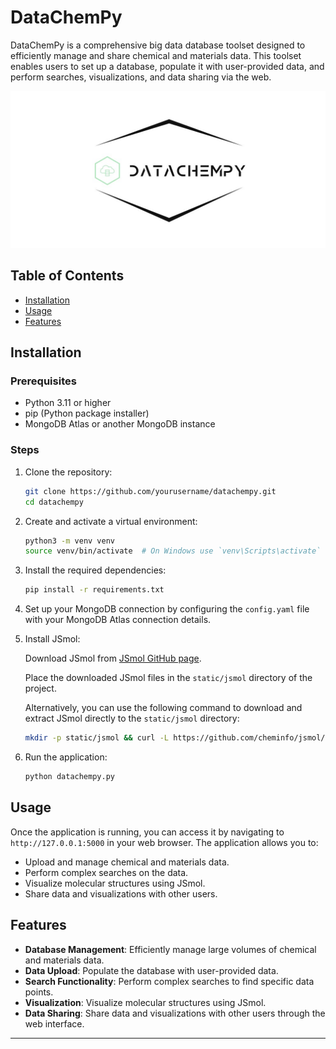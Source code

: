 # DataChemPy

DataChemPy is a comprehensive big data database toolset designed to efficiently manage and share chemical and materials data. This toolset enables users to set up a database, populate it with user-provided data, and perform searches, visualizations, and data sharing via the web.

![DataChemPy Logo](https://github.com/aogunjobi/datachempy/blob/main/datachempy/static/datachempy_logo.jpg?raw=true)

## Table of Contents

- [Installation](#installation)
- [Usage](#usage)
- [Features](#features)

## Installation

### Prerequisites

- Python 3.11 or higher
- pip (Python package installer)
- MongoDB Atlas or another MongoDB instance

### Steps

1. Clone the repository:

    ```bash
    git clone https://github.com/yourusername/datachempy.git
    cd datachempy
    ```

2. Create and activate a virtual environment:

    ```bash
    python3 -m venv venv
    source venv/bin/activate  # On Windows use `venv\Scripts\activate`
    ```

3. Install the required dependencies:

    ```bash
    pip install -r requirements.txt
    ```

4. Set up your MongoDB connection by configuring the `config.yaml` file with your MongoDB Atlas connection details.

5. Install JSmol:

    Download JSmol from [JSmol GitHub page](https://github.com/cheminfo/jsmol/tree/master).

    Place the downloaded JSmol files in the `static/jsmol` directory of the project.

    Alternatively, you can use the following command to download and extract JSmol directly to the `static/jsmol` directory:

    ```bash
    mkdir -p static/jsmol && curl -L https://github.com/cheminfo/jsmol/archive/refs/heads/master.zip -o jsmol.zip && unzip jsmol.zip -d static/jsmol && rm jsmol.zip
    ```

6. Run the application:

    ```bash
    python datachempy.py
    ```

## Usage

Once the application is running, you can access it by navigating to `http://127.0.0.1:5000` in your web browser. The application allows you to:

- Upload and manage chemical and materials data.
- Perform complex searches on the data.
- Visualize molecular structures using JSmol.
- Share data and visualizations with other users.

## Features

- **Database Management**: Efficiently manage large volumes of chemical and materials data.
- **Data Upload**: Populate the database with user-provided data.
- **Search Functionality**: Perform complex searches to find specific data points.
- **Visualization**: Visualize molecular structures using JSmol.
- **Data Sharing**: Share data and visualizations with other users through the web interface.

---
